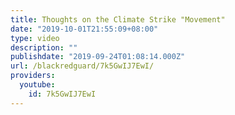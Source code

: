 ```yaml
---
title: Thoughts on the Climate Strike "Movement"
date: "2019-10-01T21:55:09+08:00"
type: video
description: ""
publishdate: "2019-09-24T01:08:14.000Z"
url: /blackredguard/7k5GwIJ7EwI/
providers:
  youtube:
    id: 7k5GwIJ7EwI
---
```

